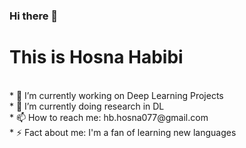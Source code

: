 ### Hi there 👋 <br />

# This is Hosna Habibi <br />
<br />
* 🔭 I’m currently working on Deep Learning Projects <br />
* 🌱 I’m currently doing research in DL <br />
* 📫 How to reach me: hb.hosna077@gmail.com <br />
* ⚡ Fact about me: I'm a fan of learning new languages <br />
<!--
**HosnawHb/HosnawHb** is a ✨ _special_ ✨ repository because its `README.md` (this file) appears on your GitHub profile.
- This is Hosna Habibi
Here are some ideas to get you started:

- 🔭 I’m currently working on Deep Learning Projects
- 🌱 I’m currently doing research in DL
- 👯 I’m looking to collaborate on ...
- 🤔 I’m looking for help with ...
- 💬 Ask me about ...
- 📫 How to reach me: hb.hosna077@gmail.com
- 😄 Pronouns: I'm a fan of learning new languages
- ⚡ Fun fact: ...
-->
